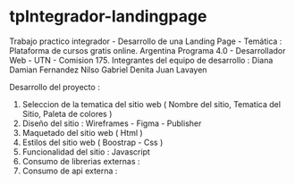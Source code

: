 # tpIntegrador-landingpage
Trabajo practico integrador - Desarrollo de una Landing Page - Temática : Plataforma de cursos gratis online.
Argentina Programa 4.0 - Desarrollador Web - UTN - Comision 175.
Integrantes del equipo de desarrollo :
Diana 
Damian Fernandez
Nilso
Gabriel Denita
Juan Lavayen

Desarrollo del proyecto : 

1) Seleccion de la tematica del sitio web ( Nombre del sitio, Tematica del Sitio, Paleta de colores )
2) Diseño del sitio : Wireframes - Figma - Publisher
3) Maquetado del sitio web ( Html )
4) Estilos del sitio web ( Boostrap - Css )
5) Funcionalidad del sitio : Javascript
6) Consumo de librerias externas :
7) Consumo de api externa :
